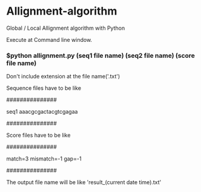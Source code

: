 # Allignment-algorithm
Global / Local Allignment algorithm with Python


Execute at Command line window.

 ### $python allignment.py (seq1 file name) (seq2 file name) (score file name)

Don't include extension at the file name('.txt')


Sequence files have to be like

###############

 seq1
 aaacgcgactacgtcgagaa

###############


Score files have to be like

###############

 match=3
 mismatch=-1
 gap=-1

###############

The output file name will be like 'result_(current date time).txt'
